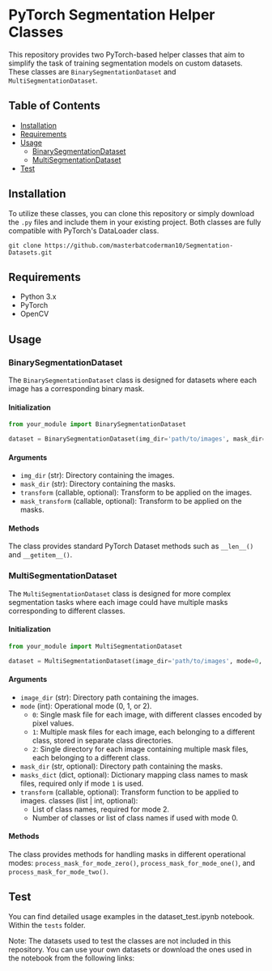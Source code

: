 # PyTorch Segmentation Helper Classes

This repository provides two PyTorch-based helper classes that aim to simplify the task of training segmentation models on custom datasets. These classes are `BinarySegmentationDataset` and `MultiSegmentationDataset`.

## Table of Contents
- [Installation](#installation)
- [Requirements](#requirements)
- [Usage](#usage)
  - [BinarySegmentationDataset](#binarysegmentationdataset)
  - [MultiSegmentationDataset](#multisegmentationdataset)
- [Test](#test)

## Installation

To utilize these classes, you can clone this repository or simply download the `.py` files and include them in your existing project. Both classes are fully compatible with PyTorch's DataLoader class.

```
git clone https://github.com/masterbatcoderman10/Segmentation-Datasets.git
```

## Requirements

- Python 3.x
- PyTorch
- OpenCV

## Usage

### BinarySegmentationDataset

The `BinarySegmentationDataset` class is designed for datasets where each image has a corresponding binary mask.

#### Initialization

```python
from your_module import BinarySegmentationDataset

dataset = BinarySegmentationDataset(img_dir='path/to/images', mask_dir='path/to/masks', transform=your_transforms)
```

#### Arguments

- `img_dir` (str): Directory containing the images.
- `mask_dir` (str): Directory containing the masks.
- `transform` (callable, optional): Transform to be applied on the images.
- `mask_transform` (callable, optional): Transform to be applied on the masks.

#### Methods

The class provides standard PyTorch Dataset methods such as `__len__()` and `__getitem__()`.

### MultiSegmentationDataset

The `MultiSegmentationDataset` class is designed for more complex segmentation tasks where each image could have multiple masks corresponding to different classes.

#### Initialization

```python
from your_module import MultiSegmentationDataset

dataset = MultiSegmentationDataset(image_dir='path/to/images', mode=0, mask_dir='path/to/masks', classes=your_classes)
```

#### Arguments

- `image_dir` (str): Directory path containing the images.
- `mode` (int): Operational mode (0, 1, or 2).
  - `0`: Single mask file for each image, with different classes encoded by pixel values.
  - `1`: Multiple mask files for each image, each belonging to a different class, stored in separate class directories.
  - `2`: Single directory for each image containing multiple mask files, each belonging to a different class.
- `mask_dir` (str, optional): Directory path containing the masks.
- `masks_dict` (dict, optional): Dictionary mapping class names to mask files, required only if mode `1` is used.
- `transform` (callable, optional): Transform function to be applied to images.
classes (list | int, optional): 
  - List of class names, required for mode 2. 
  - Number of classes or list of class names if used with mode 0.

#### Methods

The class provides methods for handling masks in different operational modes: `process_mask_for_mode_zero()`, `process_mask_for_mode_one()`, and `process_mask_for_mode_two()`.

## Test

You can find detailed usage examples in the dataset_test.ipynb notebook. Within the `tests` folder.

Note: The datasets used to test the classes are not included in this repository. You can use your own datasets or download the ones used in the notebook from the following links:


